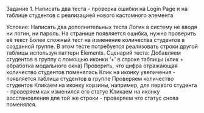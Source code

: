 Задание 1. Написать два теста - проверка ошибки на Login Page и на таблице студентов с реализацией нового кастомного элемента

Условие:
Написать два дополнительных теста
Логин в систему не вводя ни логин, ни пароль. На странице появляется ошибка, нужно проверить её текст
Более сложный тест на изменение количества студентов в созданной группе. В этом тесте потребуется реализовать строки другой таблицы используя паттерн Elements. Сценарий теста:
Добавляем студентов в группу с помощью иконки ‘+’ в строке таблицы (клик + обработка модального окна)
Проверить, что цифра отражающая количество студентов поменялась
Клик на иконку увеличения - появляется таблица студентов в группе
Проверяем количество студентов
Кликаем на иконку корзины, например, для первого студента - проверяем как изменился его статус
Кликаем на иконку восстановления для той же строки - проверяем что статус снова поменялся.
